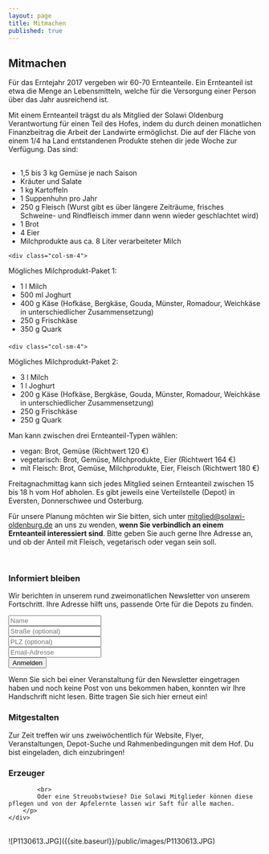 ```yaml
---
layout: page
title: Mitmachen
published: true
---
```





## Mitmachen

Für das Erntejahr 2017 vergeben wir 60-70 Ernteanteile. Ein Ernteanteil ist etwa die Menge an Lebensmitteln, welche für die Versorgung einer Person über das Jahr ausreichend ist.

Mit einem Ernteanteil trägst du als Mitglied der Solawi Oldenburg Verantwortung für einen Teil des Hofes, indem du durch deinen monatlichen Finanzbeitrag die Arbeit der Landwirte ermöglichst. Die auf der Fläche von einem 1/4 ha Land entstandenen Produkte stehen dir jede Woche zur Verfügung. Das sind:

<div class="row" style="margin-top:30px; margin-bottom:20px">
	<div class="col-sm-4">
		<ul class="minus_left">
<li>1,5 bis 3 kg Gemüse je nach Saison</li>
<li>Kräuter und Salate</li>
<li>1 kg Kartoffeln</li>
<li>1 Suppenhuhn pro Jahr</li>
<li>250 g Fleisch (Wurst gibt es über längere Zeiträume, frisches Schweine- und Rindfleisch immer dann wenn wieder geschlachtet wird)</li>
<li>1 Brot</li>
<li>4 Eier</li>
<li>Milchprodukte aus ca. 8 Liter verarbeiteter Milch</li>
		</ul>
	</div>
	
	<div class="col-sm-4">
Mögliches Milchprodukt-Paket 1:
		<ul class="minus_left">
<li>1 l Milch</li>
<li>500 ml Joghurt</li>
<li>400 g Käse (Hofkäse, Bergkäse, Gouda, Münster, Romadour, Weichkäse in unterschiedlicher Zusammensetzung)</li>
<li>250 g Frischkäse</li>
<li>350 g Quark</li>
		</ul>
	</div>
	
	<div class="col-sm-4">
Mögliches Milchprodukt-Paket 2:                           
		<ul class="minus_left">
<li>3 l Milch</li>
<li>1 l Joghurt</li>
<li>200 g Käse (Hofkäse, Bergkäse, Gouda, Münster, Romadour, Weichkäse in unterschiedlicher Zusammensetzung)</li>
<li>250 g Frischkäse</li>
<li>250 g Quark</li>		
		</ul>
	</div>
</div>

Man kann zwischen drei Ernteanteil-Typen wählen:
- vegan: Brot, Gemüse (Richtwert 120 €)
- vegetarisch: Brot, Gemüse, Milchprodukte, Eier (Richtwert 164 €)
- mit Fleisch: Brot, Gemüse, Milchprodukte, Eier, Fleisch (Richtwert 180 €)

Freitagnachmittag kann sich jedes Mitglied seinen Ernteanteil zwischen 15 bis 18 h vom Hof abholen.
Es gibt jeweils eine Verteilstelle (Depot) in Eversten, Donnerschwee und Osterburg.

Für unsere Planung möchten wir Sie bitten, sich unter [mitglied@solawi-oldenburg.de](mailto:mitglied@solawi-oldenburg.de) an uns zu wenden, **wenn Sie verbindlich an einem Ernteanteil interessiert sind**. Bitte geben Sie auch gerne Ihre Adresse an, und ob der Anteil mit Fleisch, vegetarisch oder vegan sein soll.

<br>
<div class="row">
	<div class="col-sm-4">
		<h3>Informiert bleiben</h3>
		<p>
			Wir berichten in unserem rund zweimonatlichen Newsletter von unserem Fortschritt. Ihre Adresse hilft uns, passende Orte für die Depots zu finden.
			<form action="https://formspree.io/kontakt@solawi-oldenburg.de" method="POST">
			<div class="form-group">
				<input type="text" name="name" class="form-control" placeholder="Name">
            </div>
            <div class="form-group">
                <input type="text" name="street" class="form-control" placeholder="Straße (optional)">
             </div>
            <div class="form-group">
				<input type="text" name="plz" class="form-control" placeholder="PLZ (optional)">
			</div>	            
			<div class="form-group">
				<input type="hidden" name="_next" value="/kontakt_danke/"/>
			    	<input type="email" name="_replyto" class="form-control" placeholder="Email-Adresse">
		  	</div>
			<div class="form-group">
				<button type="submit" class="btn btn-success">Anmelden</button>
		    	</div>
			</form> 
			Wenn Sie sich bei einer Veranstaltung für den Newsletter eingetragen haben und noch keine Post von uns bekommen haben, konnten wir Ihre Handschrift nicht lesen. Bitte tragen Sie sich hier erneut ein!
		</p>
	</div>
	<div class="col-sm-4">
		<h3>Mitgestalten</h3>
		<p>
			Zur Zeit treffen wir uns zweiwöchentlich für Website, Flyer, Veranstaltungen, Depot-Suche und Rahmenbedingungen mit dem Hof.
			Du bist eingeladen, dich einzubringen!
		</p>
	</div>
	<div class="col-sm-4">
		<h3>Erzeuger</h3>
		<p>
			
			<br>
			Oder eine Streuobstwiese? Die Solawi Mitglieder können diese pflegen und von der Apfelernte lassen wir Saft für alle machen.
		</p>
	</div>
</div>

<br>
![P1130613.JPG]({{site.baseurl}}/public/images/P1130613.JPG)

